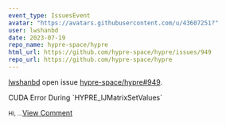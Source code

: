 ```yaml
---
event_type: IssuesEvent
avatar: "https://avatars.githubusercontent.com/u/43607251?"
user: lwshanbd
date: 2023-07-19
repo_name: hypre-space/hypre
html_url: https://github.com/hypre-space/hypre/issues/949
repo_url: https://github.com/hypre-space/hypre
---
```


<a href='https://github.com/lwshanbd' target='_blank'>lwshanbd</a> open issue <a href='https://github.com/hypre-space/hypre/issues/949' target='_blank'>hypre-space/hypre#949</a>.

<p>CUDA Error During `HYPRE_IJMatrixSetValues`</p><small>Hi,...</small><a href='https://github.com/hypre-space/hypre/issues/949' target='_blank'>View Comment</a>